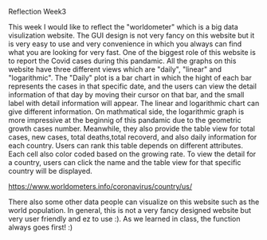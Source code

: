Reflection Week3

This week I would like to reflect the "worldometer" which is a big data visulization website.
The GUI design is not very fancy on this website but it is very easy to use and very convenience in which you always can find what you are looking for very fast.
One of the biggest role of this website is to report the Covid cases during this pandamic.
All the graphs on this website have three different views which are "daily", "linear" and "logarithmic".
The "Daily" plot is a bar chart in which the hight of each bar represents the cases in that specific date, and the users can view the detail information of that day by
moving their cursor on that bar, and the small label with detail information will appear.
The linear and logarithmic chart can give different information. On mathmatical side, the logarithmic graph is more impressive at the beginnig of this pandamic due to 
the geometric growth cases number.
Meanwhile, they also provide the table view for total cases, new cases, total deaths,total recoverd, and also daily information for each country. Users can rank this table
depends on different attributes. Each cell also color coded based on the growing rate. To view the detail for a country, users can click the name and the table view for that
specific country will be displayed.

https://www.worldometers.info/coronavirus/country/us/

There also some other data people can visualize on this website such as the world population.
In general, this is not a very fancy designed website but very user friendly and ez to use :). As we learned in class, the function always goes first! :)


